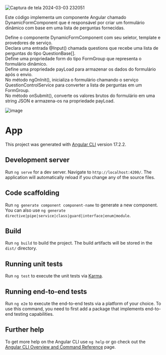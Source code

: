 ![Captura de tela 2024-03-03 232051](https://github.com/Ra2861/Angular/assets/99209068/51f1cbba-2a22-4ee5-a8d7-50c5ada2311a)

Este código implementa um componente Angular chamado DynamicFormComponent que é responsável por criar um formulário dinâmico com base em uma lista de perguntas fornecidas.

Define o componente DynamicFormComponent com seu seletor, template e provedores de serviço.<br/>
Declara uma entrada @Input() chamada questions que recebe uma lista de perguntas do tipo QuestionBase<string>[].<br/>
Define uma propriedade form do tipo FormGroup que representa o formulário dinâmico.<br/>
Define uma propriedade payLoad para armazenar os dados do formulário após o envio.<br/>
No método ngOnInit(), inicializa o formulário chamando o serviço QuestionControlService para converter a lista de perguntas em um FormGroup.<br/>
No método onSubmit(), converte os valores brutos do formulário em uma string JSON e armazena-os na propriedade payLoad.<br/>

![image](https://github.com/Ra2861/Angular/assets/99209068/eedf2ab6-4fb5-47ae-8c97-6e549cdc54d1)


# App
This project was generated with [Angular CLI](https://github.com/angular/angular-cli) version 17.2.2.

## Development server

Run `ng serve` for a dev server. Navigate to `http://localhost:4200/`. The application will automatically reload if you change any of the source files.

## Code scaffolding

Run `ng generate component component-name` to generate a new component. You can also use `ng generate directive|pipe|service|class|guard|interface|enum|module`.

## Build

Run `ng build` to build the project. The build artifacts will be stored in the `dist/` directory.

## Running unit tests

Run `ng test` to execute the unit tests via [Karma](https://karma-runner.github.io).

## Running end-to-end tests

Run `ng e2e` to execute the end-to-end tests via a platform of your choice. To use this command, you need to first add a package that implements end-to-end testing capabilities.

## Further help

To get more help on the Angular CLI use `ng help` or go check out the [Angular CLI Overview and Command Reference](https://angular.io/cli) page.
